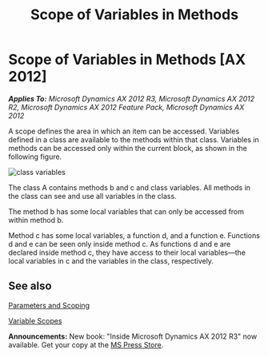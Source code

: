﻿---
title: Scope of Variables in Methods
TOCTitle: Scope of Variables in Methods
ms:assetid: a3bfd628-5f41-452f-a6b5-f20116649294
ms:mtpsurl: https://msdn.microsoft.com/en-us/library/Aa850145(v=AX.60)
ms:contentKeyID: 35248381
ms.date: 05/18/2015
mtps_version: v=AX.60
---

# Scope of Variables in Methods [AX 2012]


_**Applies To:** Microsoft Dynamics AX 2012 R3, Microsoft Dynamics AX 2012 R2, Microsoft Dynamics AX 2012 Feature Pack, Microsoft Dynamics AX 2012_

A scope defines the area in which an item can be accessed. Variables defined in a class are available to the methods within that class. Variables in methods can be accessed only within the current block, as shown in the following figure.

![class variables](images/Aa850145.LangScop(en-us,AX.60).gif "class variables")

The class A contains methods b and c and class variables. All methods in the class can see and use all variables in the class.

The method b has some local variables that can only be accessed from within method b.

Method c has some local variables, a function d, and a function e. Functions d and e can be seen only inside method c. As functions d and e are declared inside method c, they have access to their local variables—the local variables in c and the variables in the class, respectively.

## See also

[Parameters and Scoping](parameters-and-scoping.md)

[Variable Scopes](variable-scopes.md)

  
**Announcements:** New book: "Inside Microsoft Dynamics AX 2012 R3" now available. Get your copy at the [MS Press Store](https://www.microsoftpressstore.com/store/inside-microsoft-dynamics-ax-2012-r3-9780735685109).

